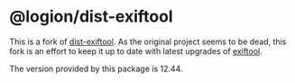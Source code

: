 # @logion/dist-exiftool

This is a fork of [dist-exiftool](https://github.com/Sobesednik/dist-exiftool). As the original project seems to be dead, this fork
is an effort to keep it up to date with latest upgrades of [exiftool](https://exiftool.org).

The version provided by this package is 12.44.
